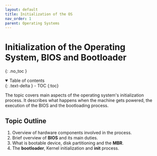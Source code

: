 ```yaml
---
layout: default
title: Initialization of the OS
nav_order: 1
parent: Operating Systems
---
```


# Initialization of the Operating System, BIOS and Bootloader
{: .no_toc }

<details open markdown="block">
  <summary>
    Table of contents
  </summary>
  {: .text-delta }
- TOC
{:toc}
</details>

The topic covers main aspects of the operating system's initialization process. It describes what happens when the machine gets powered, the execution of the BIOS and the bootloading process. 

## Topic Outline

1. Overview of hardware components involved in the process.
2. Brief overview of **BIOS** and its main duties.
3. What is bootable device, disk partitioning and the **MBR**.
4. The **bootloader**, Kernel initialization and **init** process.

